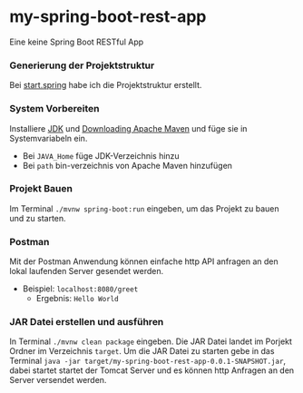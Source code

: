 # my-spring-boot-rest-app
Eine keine Spring Boot RESTful App

### Generierung der Projektstruktur
Bei [start.spring](https://start.spring.io/) habe ich die Projektstruktur erstellt.

### System Vorbereiten
Installiere [JDK](https://www.oracle.com/de/java/technologies/downloads/#jdk21-windows) und [Downloading Apache Maven](https://maven.apache.org/download.cgi) und füge sie in Systemvariabeln ein.
- Bei `JAVA_Home` füge JDK-Verzeichnis hinzu
- Bei `path` bin-verzeichnis von Apache Maven hinzufügen

### Projekt Bauen
Im Terminal `./mvnw spring-boot:run` eingeben, um das Projekt zu bauen und zu starten.

### Postman
Mit der Postman Anwendung können einfache http API anfragen an den lokal laufenden Server gesendet werden.
- Beispiel: `localhost:8080/greet` 
  - Ergebnis: `Hello World`

### JAR Datei erstellen und ausführen
In Terminal `./mvnw clean package` eingeben. Die JAR Datei landet im Porjekt Ordner im Verzeichnis `target`.
Um die JAR Datei zu starten gebe in das Terminal `java -jar target/my-spring-boot-rest-app-0.0.1-SNAPSHOT.jar`, dabei startet startet der Tomcat Server und es können http Anfragen an den Server versendet werden.

